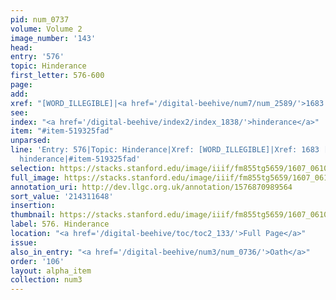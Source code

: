 ```yaml
---
pid: num_0737
volume: Volume 2
image_number: '143'
head:
entry: '576'
topic: Hinderance
first_letter: 576-600
page:
add:
xref: "[WORD_ILLEGIBLE]|<a href='/digital-beehive/num7/num_2589/'>1683 [Hinderance]</a>"
see:
index: "<a href='/digital-beehive/index2/index_1838/'>hinderance</a>"
item: "#item-519325fad"
unparsed:
line: 'Entry: 576|Topic: Hinderance|Xref: [WORD_ILLEGIBLE]|Xref: 1683 [Hinderance]|Index:
  hinderance|#item-519325fad'
selection: https://stacks.stanford.edu/image/iiif/fm855tg5659/1607_0610/384,1648,2907,527/full/0/default.jpg
full_image: https://stacks.stanford.edu/image/iiif/fm855tg5659/1607_0610/full/full/0/default.jpg
annotation_uri: http://dev.llgc.org.uk/annotation/1576870989564
sort_value: '214311648'
insertion:
thumbnail: https://stacks.stanford.edu/image/iiif/fm855tg5659/1607_0610/384,1648,600,180/250,/0/default.jpg
label: 576. Hinderance
location: "<a href='/digital-beehive/toc/toc2_133/'>Full Page</a>"
issue:
also_in_entry: "<a href='/digital-beehive/num3/num_0736/'>Oath</a>"
order: '106'
layout: alpha_item
collection: num3
---
```

